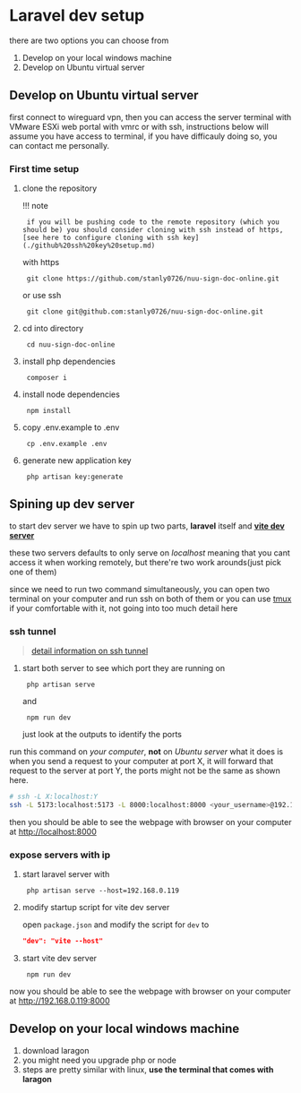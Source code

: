 # Laravel dev setup

there are two options you can choose from

1. Develop on your local windows machine
2. Develop on Ubuntu virtual server

## Develop on Ubuntu virtual server

first connect to wireguard vpn, then you can access the server terminal with VMware ESXi web portal with vmrc or with ssh, instructions below will assume you have access to terminal, if you have difficauly doing so, you can contact me personally.

### First time setup

1. clone the repository

    !!! note

        if you will be pushing code to the remote repository (which you should be) you should consider cloning with ssh instead of https, [see here to configure cloning with ssh key](./github%20ssh%20key%20setup.md)

    with https

        git clone https://github.com/stanly0726/nuu-sign-doc-online.git

    or use ssh

        git clone git@github.com:stanly0726/nuu-sign-doc-online.git

2. cd into directory

        cd nuu-sign-doc-online

3. install php dependencies

        composer i

4. install node dependencies

        npm install

5. copy .env.example to .env

        cp .env.example .env

6. generate new application key

        php artisan key:generate

## Spining up dev server

to start dev server we have to spin up two parts, **laravel** itself and [**vite dev server**](https://laravel.com/docs/10.x/vite)

these two servers defaults to only serve on *localhost* meaning that you cant access it when working remotely, but there're two work arounds(just pick one of them)

since we need to run two command simultaneously, you can open two terminal on your computer and run ssh on both of them or you can use [tmux](https://johnliu55.tw/tmux.html) if your comfortable with it, not going into too much detail here

### ssh tunnel

>[detail information on ssh tunnel](https://johnliu55.tw/ssh-tunnel.html)

1. start both server to see which port they are running on

        php artisan serve

    and

        npm run dev
    
    just look at the outputs to identify the ports

run this command on *your computer*, **not** on *Ubuntu server*
what it does is when you send a request to your computer at port X, it will forward that request to the server at port Y, the ports might not be the same as shown here.

```bash
# ssh -L X:localhost:Y
ssh -L 5173:localhost:5173 -L 8000:localhost:8000 <your_username>@192.168.0.119
```

then you should be able to see the webpage with browser on your computer at <http://localhost:8000>

### expose servers with ip

1. start laravel server with
        
        php artisan serve --host=192.168.0.119

2. modify startup script for vite dev server

    open `package.json` and modify the script for `dev` to

    ```json
    "dev": "vite --host"
    ```

3. start vite dev server

        npm run dev

now you should be able to see the webpage with browser on your computer at <http://192.168.0.119:8000>

## Develop on your local windows machine

1. download laragon
2. you might need you upgrade php or node
3. steps are pretty similar with linux, **use the terminal that comes with laragon**
